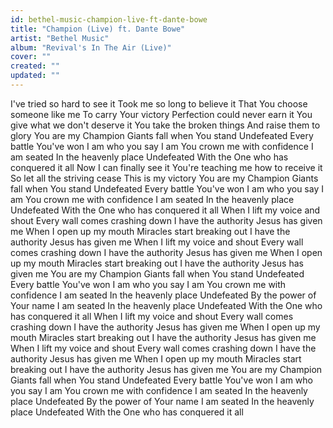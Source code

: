```yaml
---
id: bethel-music-champion-live-ft-dante-bowe
title: "Champion (Live) ft. Dante Bowe"
artist: "Bethel Music"
album: "Revival's In The Air (Live)"
cover: ""
created: ""
updated: ""
---
```


I've tried so hard to see it
Took me so long to believe it
That You choose someone like me
To carry Your victory
Perfection could never earn it
You give what we don't deserve it
You take the broken things
And raise them to glory
You are my Champion
Giants fall when You stand
Undefeated
Every battle You've won
I am who you say I am
You crown me with confidence
I am seated
In the heavenly place
Undefeated
With the One who has conquered it all
Now I can finally see it
You're teaching me how to receive it
So let all the striving cease
This is my victory
You are my Champion
Giants fall when You stand
Undefeated
Every battle You've won
I am who you say I am
You crown me with confidence
I am seated
In the heavenly place
Undefeated
With the One who has conquered it all
When I lift my voice and shout
Every wall comes crashing down
I have the authority
Jesus has given me
When I open up my mouth
Miracles start breaking out
I have the authority
Jesus has given me
When I lift my voice and shout
Every wall comes crashing down
I have the authority
Jesus has given me
When I open up my mouth
Miracles start breaking out
I have the authority
Jesus has given me
You are my Champion
Giants fall when You stand
Undefeated
Every battle You've won
I am who you say I am
You crown me with confidence
I am seated
In the heavenly place
Undefeated
By the power of Your name
I am seated
In the heavenly place
Undefeated
With the One who has conquered it all
When I lift my voice and shout
Every wall comes crashing down
I have the authority
Jesus has given me
When I open up my mouth
Miracles start breaking out
I have the authority
Jesus has given me
When I lift my voice and shout
Every wall comes crashing down
I have the authority
Jesus has given me
When I open up my mouth
Miracles start breaking out
I have the authority
Jesus has given me
You are my Champion
Giants fall when You stand
Undefeated
Every battle You've won
I am who you say I am
You crown me with confidence
I am seated
In the heavenly place
Undefeated
By the power of Your name
I am seated
In the heavenly place
Undefeated
With the One who has conquered it all